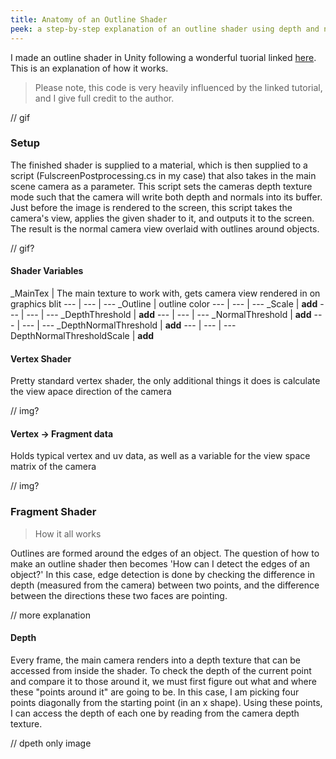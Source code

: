```yaml
---
title: Anatomy of an Outline Shader
peek: a step-by-step explanation of an outline shader using depth and normals texture
---
```


I made an outline shader in Unity following a wonderful tuorial linked [here](https://roystan.net/articles/outline-shader.html "Link to original outline shader tutorial"). This is an explanation of how it works. 
> Please note, this code is very heavily influenced by the linked tutorial, and I give full credit to the author.

// gif

### Setup
The finished shader is supplied to a material, which is then supplied to a script (FulscreenPostprocessing.cs in my case) that also takes in the main scene camera as a parameter. This script sets the cameras depth texture mode such that the camera will write both depth and normals into its buffer. Just before the image is rendered to the screen, this script takes the camera's view, applies the given shader to it, and outputs it to the screen. The result is the normal camera view overlaid with outlines around objects.

// gif?

#### Shader Variables


_MainTex | The main texture to work with, gets camera view rendered in on graphics blit
--- | --- | ---
_Outline | outline color 
--- | --- | ---
_Scale | __add__
--- | --- | ---
_DepthThreshold | __add__
--- | --- | ---
_NormalThreshold | __add__
--- | --- | ---
_DepthNormalThreshold | __add__
--- | --- | ---
DepthNormalThresholdScale | __add__


#### Vertex Shader
Pretty standard vertex shader, the only additional things it does is calculate the view apace direction of the camera

// img?

#### Vertex -> Fragment data
Holds typical vertex and uv data, as well as a variable for the view space matrix of the camera

// img?


### Fragment Shader 
> How it all works

Outlines are formed around the edges of an object. The question of how to make an outline shader then becomes 'How can I detect the edges of an object?' In this case, edge detection is done by checking the difference in depth (measured from the camera) between two points, and the difference between the directions these two faces are pointing. 

// more explanation


#### Depth

Every frame, the main camera renders into a depth texture that can be accessed from inside the shader. To check the depth of the current point and compare it to those around it, we must first figure out what and where these "points around it" are going to be. In this case, I am picking four points diagonally from the starting point (in an x shape). Using these points, I can access the depth of each one by reading from the camera depth texture. 

// dpeth only image

